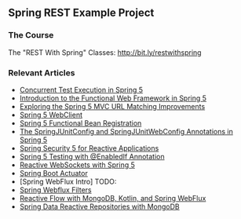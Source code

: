 ## Spring REST Example Project

### The Course
The "REST With Spring" Classes: http://bit.ly/restwithspring

### Relevant Articles

- [Concurrent Test Execution in Spring 5](http://www.baeldung.com/spring-5-concurrent-tests)
- [Introduction to the Functional Web Framework in Spring 5](http://www.baeldung.com/spring-5-functional-web)
- [Exploring the Spring 5 MVC URL Matching Improvements](http://www.baeldung.com/spring-5-mvc-url-matching)
- [Spring 5 WebClient](http://www.baeldung.com/spring-5-webclient)
- [Spring 5 Functional Bean Registration](http://www.baeldung.com/spring-5-functional-beans)
- [The SpringJUnitConfig and SpringJUnitWebConfig Annotations in Spring 5](http://www.baeldung.com/spring-5-junit-config)
- [Spring Security 5 for Reactive Applications](http://www.baeldung.com/spring-security-5-reactive)
- [Spring 5 Testing with @EnabledIf Annotation](https://github.com/eugenp/tutorials/tree/master/spring-5)
- [Reactive WebSockets with Spring 5](http://www.baeldung.com/spring-5-reactive-websockets)
- [Spring Boot Actuator](http://www.baeldung.com/spring-boot-actuators)
- [Spring WebFlux Intro] TODO:
- [Spring Webflux Filters](http://www.baeldung.com/spring-webflux-filters)
- [Reactive Flow with MongoDB, Kotlin, and Spring WebFlux](http://www.baeldung.com/kotlin-mongodb-spring-webflux)
- [Spring Data Reactive Repositories with MongoDB](http://www.baeldung.com/spring-data-mongodb-reactive)

